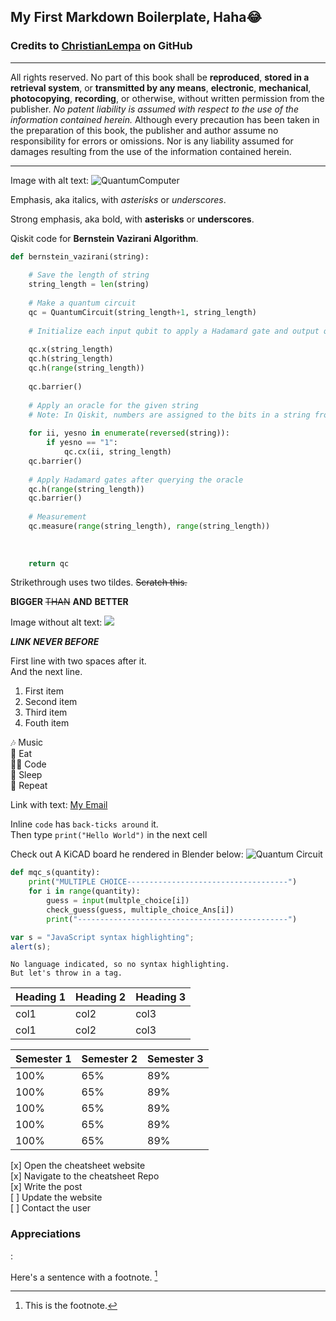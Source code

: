 ## My First Markdown Boilerplate, Haha😂  
### Credits to [ChristianLempa](https://github.com/ChristianLempa) on GitHub  
---
All rights reserved. No part of this book shall be __reproduced__, __stored in a retrieval system__, or 
__transmitted by any means__, __electronic__, __mechanical__, __photocopying__, __recording__, or otherwise, without 
written permission from the publisher. *No patent liability is assumed with respect to the use of 
the information contained herein.* Although every precaution has been taken in the preparation of 
this book, the publisher and author assume no responsibility for errors or omissions. Nor is any 
liability assumed for damages resulting from the use of the information contained herein.  

---

Image with alt text:  ![QuantumComputer](https://qiskit.org/documentation/_images/depth.gif)  


Emphasis, aka italics, with *asterisks* or _underscores_.

Strong emphasis, aka bold, with **asterisks** or __underscores__.

Qiskit code for **Bernstein Vazirani Algorithm**.  

```python
def bernstein_vazirani(string):
    
    # Save the length of string
    string_length = len(string)
    
    # Make a quantum circuit
    qc = QuantumCircuit(string_length+1, string_length)
    
    # Initialize each input qubit to apply a Hadamard gate and output qubit to |->
    
    qc.x(string_length)
    qc.h(string_length)
    qc.h(range(string_length))
    
    qc.barrier()
    
    # Apply an oracle for the given string
    # Note: In Qiskit, numbers are assigned to the bits in a string from right to left
    
    for ii, yesno in enumerate(reversed(string)):
        if yesno == "1":
            qc.cx(ii, string_length)
    qc.barrier()
    
    # Apply Hadamard gates after querying the oracle
    qc.h(range(string_length))
    qc.barrier()
    
    # Measurement
    qc.measure(range(string_length), range(string_length))
    
    
    
    return qc
```

Strikethrough uses two tildes. ~~Scratch this.~~

__BIGGER__ ~~THAN~~ __AND__ __BETTER__  

Image without alt text: ![](https://camo.githubusercontent.com/4d89cd791580bfb19080f8b0844ba7e1235aa4becc3f43dfd708a769e257d8de/68747470733a2f2f636e642d70726f642d312e73332e75732d776573742d3030342e6261636b626c617a6562322e636f6d2f6e65772d62616e6e6572342d7363616c65642d666f722d6769746875622e6a7067)

__*LINK NEVER BEFORE*__  

First line with two spaces after it.  
And the next line.

1. First item
2. Second item
3. Third item
4. Fouth item

🎶 Music  
🍔 Eat  
👨‍💻 Code  
🛌 Sleep  
🔁 Repeat  

Link with text: [My Email](https://www.gmai.com/quameofosuemma@gmail.com)  

Inline `code` has `back-ticks around` it.  
Then type `print("Hello World")` in the next cell  

Check out A KiCAD board he rendered in Blender below:  ![Quantum Circuit](https://fiverr-res.cloudinary.com/images/t_main1,q_auto,f_auto,q_auto,f_auto/gigs/133449391/original/7049eccda8469a83e1d7596a3918c6de6d18616c/do-realistic-renderings-of-your-pcb.png)  


``` python  
def mqc_s(quantity):
    print("MULTIPLE CHOICE------------------------------------")
    for i in range(quantity):
        guess = input(multple_choice[i])
        check_guess(guess, multiple_choice_Ans[i])
        print("-----------------------------------------------")
```  
```javascript
var s = "JavaScript syntax highlighting";
alert(s);
```  

```
No language indicated, so no syntax highlighting. 
But let's throw in a tag.
```  
| Heading 1 | Heading 2 | Heading 3 |
|---|---|---|
| col1 | col2 | col3 |
| col1 | col2 | col3 |  

| Semester 1 | Semester 2 | Semester 3 |  
|---|---|---|  
| 100% | 65%  | 89% |  
| 100% | 65%  | 89% |  
| 100% | 65%  | 89% |  
| 100% | 65%  | 89% |  
| 100% | 65%  | 89% |  

[x] Open the cheatsheet website  
[x] Navigate to the cheatsheet Repo  
[x] Write the post  
[ ] Update the website  
[ ] Contact the user  


### __Appreciations__
: 

Here's a sentence with a footnote. [^1]

[^1]: This is the footnote.